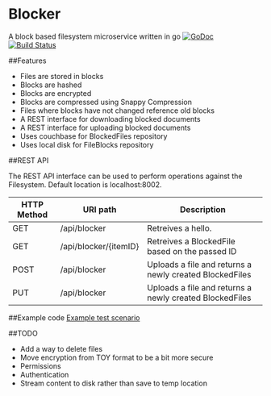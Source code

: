 Blocker 
=======
A block based filesystem microservice written in go
[![GoDoc](https://godoc.org/github.com/Inflatablewoman/blocker?status.svg)](https://godoc.org/github.com/Inflatablewoman/blocker)
[![Build Status](https://drone.io/github.com/Inflatablewoman/blocker/status.png)](https://drone.io/github.com/Inflatablewoman/blocker/latest)

##Features

- Files are stored in blocks
- Blocks are hashed
- Blocks are encrypted
- Blocks are compressed using Snappy Compression
- Files where blocks have not changed reference old blocks
- A REST interface for downloading blocked documents
- A REST interface for uploading blocked documents
- Uses couchbase for BlockedFiles repository
- Uses local disk for FileBlocks repository

##REST API 

The REST API interface can be used to perform operations against the Filesystem.  Default location is localhost:8002.

HTTP Method | URI path | Description
------------|----------|------------
GET         | /api/blocker  | Retreives a hello.
GET         | /api/blocker/{itemID}  | Retreives a BlockedFile based on the passed ID
POST        | /api/blocker   | Uploads a file and returns a newly created BlockedFiles
PUT        | /api/blocker   | Uploads a file and returns a newly created BlockedFiles

##Example code
[Example test scenario](https://github.com/Inflatablewoman/blocker/blob/master/server/server_test.go)

##TODO

- Add a way to delete files
- Move encryption from TOY format to be a bit more secure
- Permissions
- Authentication
- Stream content to disk rather than save to temp location


